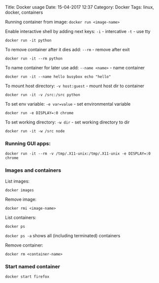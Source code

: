Title: Docker usage
Date: 15-04-2017 12:37
Category: Docker
Tags: linux, docker, containers

Running container from image:
`docker run <image-name>`

Enable interactive shell by adding next keys:
`-i` - intercative
`-t` - use tty

`docker run -it python`

To remove container after it dies add:
`--rm` - remove after exit

`docker run -it --rm python`

To name container for later use add:
`--name <name>` - name container

`docker run -it --name hello busybox echo "hello"`

To mount host directory:
`-v host:guest` - mount host dir to container

`docker run -it -v /src:/src python`

To set env variable:
`-e var=value` - set environmental variable

`docker run -e DISPLAY=:0 chrome`

To set working directory:
`-w dir` - set working directory to dir

`docker run -it -w /src node`

### Running GUI apps:
`docker run -it --rm -v /tmp/.X11-unix:/tmp/.X11-unix -e DISPLAY=:0 chrome`

### Images and containers

List images:
```
docker images
```

Remove image:
```
docker rmi <image-name>
```

List containers:
```
docker ps
```
`docker ps -a` shows all (including terminated) containers

Remove container:
```
docker rm <container-name>
```

### Start named container

```
docker start firefox
```

